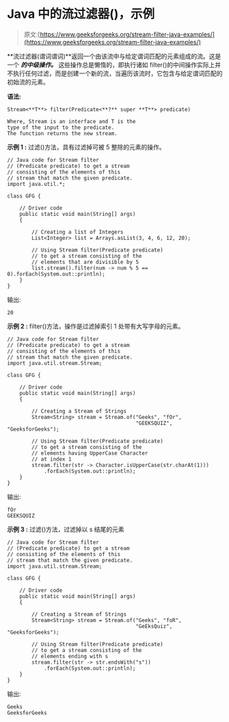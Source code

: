 # Java 中的流过滤器()，示例

> 原文:[https://www.geeksforgeeks.org/stream-filter-java-examples/](https://www.geeksforgeeks.org/stream-filter-java-examples/)

**流过滤器(谓词谓词)**返回一个由该流中与给定谓词匹配的元素组成的流。这是一个 ***的中级操作。*** 这些操作总是懒惰的，即执行诸如 filter()的中间操作实际上并不执行任何过滤，而是创建一个新的流，当遍历该流时，它包含与给定谓词匹配的初始流的元素。

**语法:**

```
Stream<**T**> filter(Predicate<**?** super **T**> predicate)

Where, Stream is an interface and T is the 
type of the input to the predicate.
The function returns the new stream.

```

**示例 1 :** 过滤()方法，具有过滤掉可被 5 整除的元素的操作。

```
// Java code for Stream filter
// (Predicate predicate) to get a stream
// consisting of the elements of this
// stream that match the given predicate.
import java.util.*;

class GFG {

    // Driver code
    public static void main(String[] args)
    {

        // Creating a list of Integers
        List<Integer> list = Arrays.asList(3, 4, 6, 12, 20);

        // Using Stream filter(Predicate predicate)
        // to get a stream consisting of the
        // elements that are divisible by 5
        list.stream().filter(num -> num % 5 == 0).forEach(System.out::println);
    }
}
```

输出:

```
20

```

**示例 2 :** filter()方法，操作是过滤掉索引 1 处带有大写字母的元素。

```
// Java code for Stream filter
// (Predicate predicate) to get a stream
// consisting of the elements of this
// stream that match the given predicate.
import java.util.stream.Stream;

class GFG {

    // Driver code
    public static void main(String[] args)
    {

        // Creating a Stream of Strings
        Stream<String> stream = Stream.of("Geeks", "fOr",
                                          "GEEKSQUIZ", "GeeksforGeeks");

        // Using Stream filter(Predicate predicate)
        // to get a stream consisting of the
        // elements having UpperCase Character
        // at index 1
        stream.filter(str -> Character.isUpperCase(str.charAt(1)))
            .forEach(System.out::println);
    }
}
```

输出:

```
fOr
GEEKSQUIZ

```

**示例 3 :** 过滤()方法，过滤掉以 s 结尾的元素

```
// Java code for Stream filter
// (Predicate predicate) to get a stream
// consisting of the elements of this
// stream that match the given predicate.
import java.util.stream.Stream;

class GFG {

    // Driver code
    public static void main(String[] args)
    {

        // Creating a Stream of Strings
        Stream<String> stream = Stream.of("Geeks", "foR",
                                          "GeEksQuiz", "GeeksforGeeks");

        // Using Stream filter(Predicate predicate)
        // to get a stream consisting of the
        // elements ending with s
        stream.filter(str -> str.endsWith("s"))
            .forEach(System.out::println);
    }
}
```

输出:

```
Geeks
GeeksforGeeks

```